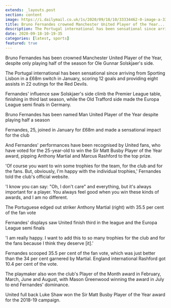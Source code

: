 ```yaml
---
extends: _layouts.post
section: content
image: https://i.dailymail.co.uk/1s/2020/09/18/10/33334462-0-image-a-33_1600420133116.jpg 
title: Bruno Fernandes crowned Manchester United Player of the Year... despite playing only half a season! 
description: The Portugal international has been sensational since arriving from Sporting Lisbon in a £68m switch in January, scoring 12 goals and providing eight assists in 22 outings for the Red Devils. 
date: 2020-09-18-10-19-35 
categories: [latest, sports] 
featured: true 
--- 
```

Bruno Fernandes has been crowned Manchester United Player of the Year, despite only playing half of the season for Ole Gunnar Solskjaer's side.

The Portugal international has been sensational since arriving from Sporting Lisbon in a £68m switch in January, scoring 12 goals and providing eight assists in 22 outings for the Red Devils. 

Fernandes' influence saw Solskjaer's side climb the Premier League table, finishing in third last season, while the Old Trafford side made the Europa League semi finals in Germany.

Bruno Fernandes has been named Man United Player of the Year despite playing half a season

Fernandes, 25, joined in January for £68m and made a sensational impact for the club

And Fernandes' performances have been recognised by United fans, who have voted for the 25-year-old to win the Sir Matt Busby Player of the Year award, pipping Anthony Martial and Marcus Rashford to the top prize. 

'Of course you want to win some trophies for the team, for the club and for the fans. But, obviously, I'm happy with the individual trophies,' Fernandes told the club's official website.

'I know you can say: "Oh, I don't care" and everything, but it's always important for a player. You always feel good when you win these kinds of awards, and I am no different. 

The Portuguese edged out striker Anthony Martial (right) with 35.5 per cent of the fan vote

Fernandes' displays saw United finish third in the league and the Europa League semi finals

'I am really happy. I want to add this to so many trophies for the club and for the fans because I think they deserve [it].'

Fernandes scooped 35.5 per cent of the fan vote, which was just better than the 34 per cent garnered by Martial. England international Rashford got 10.4 per cent of the vote. 

The playmaker also won the club's Player of the Month award in February, March, June and August, with Mason Greenwood winning the award in July to end Fernandes' dominance.

United full back Luke Shaw won the Sir Matt Busby Player of the Year award for the 2018-19 campaign.  

